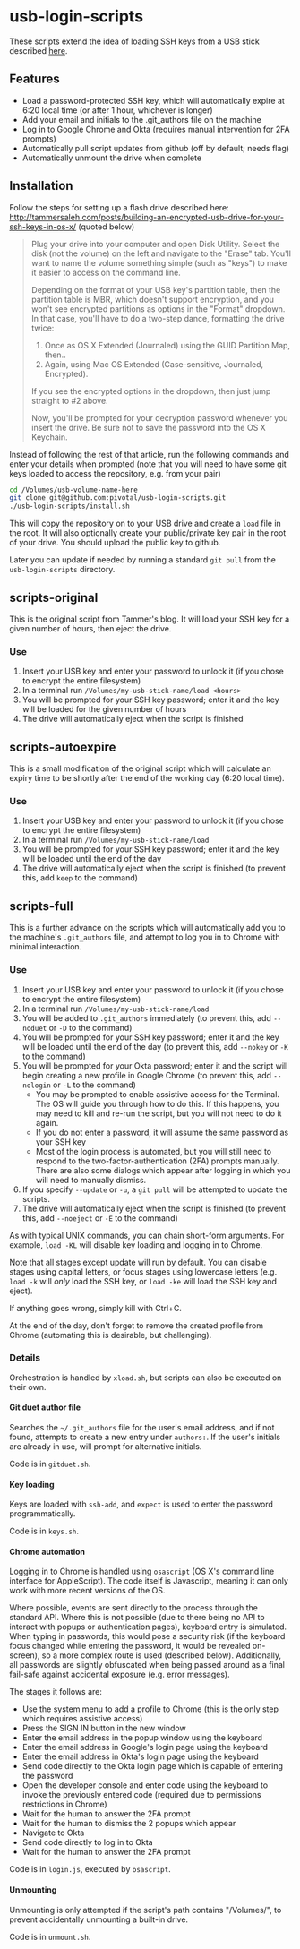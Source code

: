 # usb-login-scripts

These scripts extend the idea of loading SSH keys from a USB stick described
[here](http://tammersaleh.com/posts/building-an-encrypted-usb-drive-for-your-ssh-keys-in-os-x/).

## Features

* Load a password-protected SSH key, which will automatically expire at 6:20 local time
  (or after 1 hour, whichever is longer)
* Add your email and initials to the .git_authors file on the machine
* Log in to Google Chrome and Okta (requires manual intervention for 2FA prompts)
* Automatically pull script updates from github (off by default; needs flag)
* Automatically unmount the drive when complete

## Installation

Follow the steps for setting up a flash drive described here:
http://tammersaleh.com/posts/building-an-encrypted-usb-drive-for-your-ssh-keys-in-os-x/
(quoted below)

> Plug your drive into your computer and open Disk Utility. Select the disk (not the
> volume) on the left and navigate to the "Erase" tab. You'll want to name the volume
> something simple (such as "keys") to make it easier to access on the command line.
>
> Depending on the format of your USB key's partition table, then the partition table
> is MBR, which doesn't support encryption, and you won't see encrypted partitions as
> options in the "Format" dropdown. In that case, you'll have to do a two-step dance,
> formatting the drive twice:
>
> 1. Once as OS X Extended (Journaled) using the GUID Partition Map, then..
> 2. Again, using Mac OS Extended (Case-sensitive, Journaled, Encrypted).
>
> If you see the encrypted options in the dropdown, then just jump straight to #2
> above.
>
> Now, you'll be prompted for your decryption password whenever you insert the drive.
> Be sure not to save the password into the OS X Keychain.

Instead of following the rest of that article, run the following commands and enter
your details when prompted (note that you will need to have some git keys loaded to
access the repository, e.g. from your pair)

```bash
cd /Volumes/usb-volume-name-here
git clone git@github.com:pivotal/usb-login-scripts.git
./usb-login-scripts/install.sh
```

This will copy the repository on to your USB drive and create a `load` file in the
root. It will also optionally create your public/private key pair in the root of
your drive. You should upload the public key to github.

Later you can update if needed by running a standard `git pull` from the
`usb-login-scripts` directory.

## scripts-original

This is the original script from Tammer's blog. It will load your SSH key for a given
number of hours, then eject the drive.

### Use

1. Insert your USB key and enter your password to unlock it (if you chose to encrypt
the entire filesystem)
1. In a terminal run `/Volumes/my-usb-stick-name/load <hours>`
1. You will be prompted for your SSH key password; enter it and the key will be loaded
   for the given number of hours
1. The drive will automatically eject when the script is finished

## scripts-autoexpire

This is a small modification of the original script which will calculate an expiry
time to be shortly after the end of the working day (6:20 local time).

### Use

1. Insert your USB key and enter your password to unlock it (if you chose to encrypt
the entire filesystem)
1. In a terminal run `/Volumes/my-usb-stick-name/load`
1. You will be prompted for your SSH key password; enter it and the key will be loaded
   until the end of the day
1. The drive will automatically eject when the script is finished (to prevent this,
   add `keep` to the command)

## scripts-full

This is a further advance on the scripts which will automatically add you to the
machine's `.git_authors` file, and attempt to log you in to Chrome with minimal
interaction.

### Use

1. Insert your USB key and enter your password to unlock it (if you chose to encrypt
the entire filesystem)
1. In a terminal run `/Volumes/my-usb-stick-name/load`
1. You will be added to `.git_authors` immediately (to prevent this, add `--noduet` or
   `-D` to the command)
1. You will be prompted for your SSH key password; enter it and the key will be loaded
   until the end of the day (to prevent this, add `--nokey` or `-K` to the command)
1. You will be prompted for your Okta password; enter it and the script will begin
   creating a new profile in Google Chrome (to prevent this, add `--nologin` or `-L` to
   the command)
   * You may be prompted to enable assistive access for the Terminal. The OS will guide
     you through how to do this. If this happens, you may need to kill and re-run the
     script, but you will not need to do it again.
   * If you do not enter a password, it will assume the same password as your SSH key
   * Most of the login process is automated, but you will still need to respond to the
     two-factor-authentication (2FA) prompts manually. There are also some dialogs which
     appear after logging in which you will need to manually dismiss.
1. If you specify `--update` or `-u`, a `git pull` will be attempted to update the
   scripts.
1. The drive will automatically eject when the script is finished (to prevent this, add
   `--noeject` or `-E` to the command)

As with typical UNIX commands, you can chain short-form arguments. For example,
`load -KL` will disable key loading and logging in to Chrome.

Note that all stages except update will run by default. You can disable stages using
capital letters, or focus stages using lowercase letters (e.g. `load -k` will *only* load
the SSH key, or `load -ke` will load the SSH key and eject).

If anything goes wrong, simply kill with Ctrl+C.

At the end of the day, don't forget to remove the created profile from Chrome (automating
this is desirable, but challenging).

### Details

Orchestration is handled by `xload.sh`, but scripts can also be executed on their own.

#### Git duet author file

Searches the `~/.git_authors` file for the user's email address, and if not found,
attempts to create a new entry under `authors:`. If the user's initials are already in
use, will prompt for alternative initials.

Code is in `gitduet.sh`.

#### Key loading

Keys are loaded with `ssh-add`, and `expect` is used to enter the password
programmatically.

Code is in `keys.sh`.

#### Chrome automation

Logging in to Chrome is handled using `osascript` (OS X's command line interface for
AppleScript). The code itself is Javascript, meaning it can only work with more recent
versions of the OS.

Where possible, events are sent directly to the process through the standard API. Where
this is not possible (due to there being no API to interact with popups or authentication
pages), keyboard entry is simulated. When typing in passwords, this would pose a security
risk (if the keyboard focus changed while entering the password, it would be revealed on-
screen), so a more complex route is used (described below). Additionally, all passwords
are slightly obfuscated when being passed around as a final fail-safe against accidental
exposure (e.g. error messages).

The stages it follows are:

* Use the system menu to add a profile to Chrome (this is the only step which requires
  assistive access)
* Press the SIGN IN button in the new window
* Enter the email address in the popup window using the keyboard
* Enter the email address in Google's login page using the keyboard
* Enter the email address in Okta's login page using the keyboard
* Send code directly to the Okta login page which is capable of entering the password
* Open the developer console and enter code using the keyboard to invoke the previously
  entered code (required due to permissions restrictions in Chrome)
* Wait for the human to answer the 2FA prompt
* Wait for the human to dismiss the 2 popups which appear
* Navigate to Okta
* Send code directly to log in to Okta
* Wait for the human to answer the 2FA prompt

Code is in `login.js`, executed by `osascript`.

#### Unmounting

Unmounting is only attempted if the script's path contains "/Volumes/", to prevent
accidentally unmounting a built-in drive.

Code is in `unmount.sh`.
